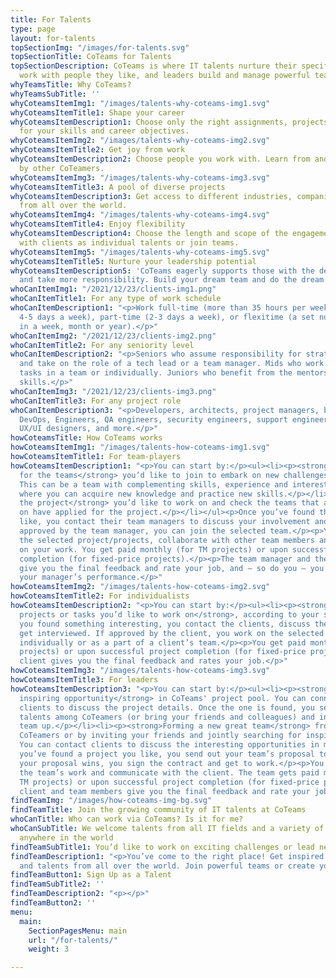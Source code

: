 ```yaml
---
title: For Talents
type: page
layout: for-talents
topSectionImg: "/images/for-talents.svg"
topSectionTitle: CoTeams for Talents
topSectionDescription: CoTeams is where IT talents nurture their specific skills and
  work with people they like, and leaders build and manage powerful teams.
whyTeamsTitle: Why CoTeams?
whyTeamsSubTitle: ''
whyCoteamsItemImg1: "/images/talents-why-coteams-img1.svg"
whyCoteamsItemTitle1: Shape your career
whyCoteamsItemDescription1: Choose only the right assignments, projects and opportunities
  for your skills and career objectives.
whyCoteamsItemImg2: "/images/talents-why-coteams-img2.svg"
whyCoteamsItemTitle2: Get joy from work
whyCoteamsItemDescription2: Choose people you work with. Learn from and get inspired
  by other CoTeamers.
whyCoteamsItemImg3: "/images/talents-why-coteams-img3.svg"
whyCoteamsItemTitle3: A pool of diverse projects
whyCoteamsItemDescription3: Get access to different industries, companies, and opportunities
  from all over the world.
whyCoteamsItemImg4: "/images/talents-why-coteams-img4.svg"
whyCoteamsItemTitle4: Enjoy flexibility
whyCoteamsItemDescription4: Choose the length and scope of the engagements. Work directly
  with clients as individual talents or join teams.
whyCoteamsItemImg5: "/images/talents-why-coteams-img5.svg"
whyCoteamsItemTitle5: Nurture your leadership potential
whyCoteamsItemDescription5: 'CoTeams eagerly supports those with the desire to lead
  and take more responsibility. Build your dream team and do the dream work. '
whoCanItemImg1: "/2021/12/23/clients-img1.png"
whoCanItemTitle1: For any type of work schedule
whoCanItemDescription1: "<p>Work full-time (more than 35 hours per week, spread over
  4-5 days a week), part-time (2-3 days a week), or flexitime (a set number of hours
  in a week, month or year).</p>"
whoCanItemImg2: "/2021/12/23/clients-img2.png"
whoCanItemTitle2: For any seniority level
whoCanItemDescription2: "<p>Seniors who assume responsibility for strategic decisions
  and take on the role of a tech lead or a team manager. Mids who work on challenging
  tasks in a team or individually. Juniors who benefit from the mentorship and refine
  skills.</p>"
whoCanItemImg3: "/2021/12/23/clients-img3.png"
whoCanItemTitle3: For any project role
whoCanItemDescription3: "<p>Developers, architects, project managers, business analysts,
  DevOps, Engineers, QA engineers, security engineers, support engineers, data analysts,
  UX/UI designers, and more.</p>"
howCoteamsTitle: How CoTeams works
howCoteamsItemImg1: "/images/talents-how-coteams-img1.svg"
howCoteamsItemTitle1: For team-players
howCoteamsItemDescription1: "<p>You can start by:</p><ul><li><p><strong>Searching
  for the teams</strong> you’d like to join to embark on new challenges together.
  This can be a team with complementing skills, experience and interests or a team
  where you can acquire new knowledge and practice new skills.</p></li><li><p><strong>Finding
  the project</strong> you’d like to work on and check the teams that are working
  on have applied for the project.</p></li></ul><p>Once you’ve found the teams you
  like, you contact their team managers to discuss your involvement and get interviewed.</p><p>If
  approved by the team manager, you can join the selected team.</p><p>You work on
  the selected project/projects, collaborate with other team members and get feedback
  on your work. You get paid monthly (for TM projects) or upon successful project
  completion (for fixed-price projects).</p><p>The team manager and the client can
  give you the final feedback and rate your job, and – so do you – you can evaluate
  your manager’s performance.</p>"
howCoteamsItemImg2: "/images/talents-how-coteams-img2.svg"
howCoteamsItemTitle2: For individualists
howCoteamsItemDescription2: "<p>You can start by:</p><ul><li><p><strong>Finding the
  projects or tasks you’d like to work on</strong>, according to your skills and preferences.</p></li></ul><p>Once
  you found something interesting, you contact the clients, discuss the projects and
  get interviewed. If approved by the client, you work on the selected project/task
  individually or as a part of a client’s team.</p><p>You get paid monthly (for TM
  projects) or upon successful project completion (for fixed-price projects). The
  client gives you the final feedback and rates your job.</p>"
howCoteamsItemImg3: "/images/talents-how-coteams-img3.svg"
howCoteamsItemTitle3: For leaders
howCoteamsItemDescription3: "<p>You can start by:</p><ul><li><p><strong>Finding an
  inspiring opportunity</strong> in CoTeams' project pool. You can connect with the
  clients to discuss the project details. Once the one is found, you select the right
  talents among CoTeamers (or bring your friends and colleagues) and invite them to
  team up.</p></li><li><p><strong>Forming a new great team</strong> from available
  CoTeamers or by inviting your friends and jointly searching for inspiring challenges.
  You can contact clients to discuss the interesting opportunities in more detail.</p></li></ul><p>Once
  you’ve found a project you like, you send out your team’s proposal to the client.</p><p>If
  your proposal wins, you sign the contract and get to work.</p><p>You coordinate
  the team’s work and communicate with the client. The team gets paid monthly (for
  TM projects) or upon successful project completion (for fixed-price projects). The
  client and team members give you the final feedback and rate your job.</p>"
findTeamImg: "/images/how-coteams-img-bg.svg"
findTeamTitle: Join the growing community of IT talents at CoTeams
whoCanTitle: Who can work via CoTeams? Is it for me?
whoCanSubTitle: We welcome talents from all IT fields and a variety of roles from
  anywhere in the world
findTeamSubTitle1: You’d like to work on exciting challenges or lead new initiatives?
findTeamDescription1: "<p>You’ve come to the right place! Get inspired by our opportunities
  and talents from all over the world. Join powerful teams or create your own ones.</p>"
findTeamButton1: Sign Up as a Talent
findTeamSubTitle2: ''
findTeamDescription2: "<p></p>"
findTeamButton2: ''
menu:
  main:
    SectionPagesMenu: main
    url: "/for-talents/"
    weight: 3

---
```

